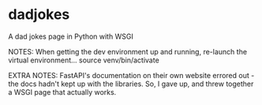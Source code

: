 # dadjokes
A dad jokes page in Python with WSGI

NOTES:
When getting the dev environment up and running, re-launch the virtual environment...
source venv/bin/activate

EXTRA NOTES:
FastAPI's documentation on their own website errored out - the docs hadn't kept up with the libraries. So, I gave up, and threw together a WSGI page that actually works.